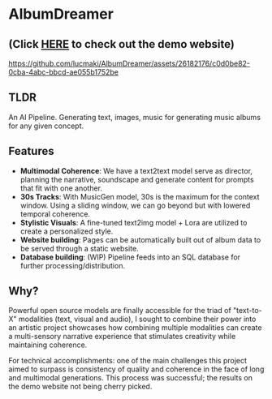 # AlbumDreamer
## (Click [**HERE**](https://albumdreamer.netlify.app/) to check out the demo website)


https://github.com/lucmaki/AlbumDreamer/assets/26182176/c0d0be82-0cba-4abc-bbcd-ae055b1752be

## TLDR
An AI Pipeline. Generating text, images, music for generating music albums for any given concept.

## Features
- **Multimodal Coherence**: We have a text2text model serve as director, planning the narrative, soundscape and generate content for prompts that fit with one another.
- **30s Tracks**: With MusicGen model, 30s is the maximum for the context window. Using a sliding window, we can go beyond but with lowered temporal coherence. 
- **Stylistic Visuals**: A fine-tuned text2img model + Lora are utilized to create a personalized style. 
- **Website building**: Pages can be automatically built out of album data to be served through a static website.
- **Database building**: (WIP) Pipeline feeds into an SQL database for further processing/distribution.
  
## Why?
Powerful open source models are finally accessible for the triad of "text-to-X" modalities (text, visual and audio), I sought to combine their power into an artistic project showcases how combining multiple modalities can create a multi-sensory narrative experience that stimulates creativity while maintaining coherence. 

For technical accomplishments: one of the main challenges this project aimed to surpass is consistency of quality and coherence in the face of long and multimodal generations. This process was successful; the results on the demo website not being cherry picked.
